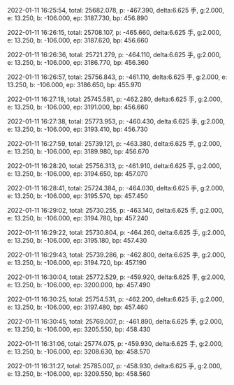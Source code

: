 2022-01-11 16:25:54, total: 25682.078, p: -467.390, delta:6.625 手, g:2.000, e: 13.250, b: -106.000, ep: 3187.730, bp: 456.890

2022-01-11 16:26:15, total: 25708.107, p: -465.660, delta:6.625 手, g:2.000, e: 13.250, b: -106.000, ep: 3187.620, bp: 456.660

2022-01-11 16:26:36, total: 25721.279, p: -464.110, delta:6.625 手, g:2.000, e: 13.250, b: -106.000, ep: 3186.770, bp: 456.360

2022-01-11 16:26:57, total: 25756.843, p: -461.110, delta:6.625 手, g:2.000, e: 13.250, b: -106.000, ep: 3186.650, bp: 455.970

2022-01-11 16:27:18, total: 25745.581, p: -462.280, delta:6.625 手, g:2.000, e: 13.250, b: -106.000, ep: 3191.000, bp: 456.660

2022-01-11 16:27:38, total: 25773.953, p: -460.430, delta:6.625 手, g:2.000, e: 13.250, b: -106.000, ep: 3193.410, bp: 456.730

2022-01-11 16:27:59, total: 25739.121, p: -463.380, delta:6.625 手, g:2.000, e: 13.250, b: -106.000, ep: 3189.980, bp: 456.670

2022-01-11 16:28:20, total: 25756.313, p: -461.910, delta:6.625 手, g:2.000, e: 13.250, b: -106.000, ep: 3194.650, bp: 457.070

2022-01-11 16:28:41, total: 25724.384, p: -464.030, delta:6.625 手, g:2.000, e: 13.250, b: -106.000, ep: 3195.570, bp: 457.450

2022-01-11 16:29:02, total: 25730.255, p: -463.140, delta:6.625 手, g:2.000, e: 13.250, b: -106.000, ep: 3194.780, bp: 457.240

2022-01-11 16:29:22, total: 25730.804, p: -464.260, delta:6.625 手, g:2.000, e: 13.250, b: -106.000, ep: 3195.180, bp: 457.430

2022-01-11 16:29:43, total: 25739.286, p: -462.800, delta:6.625 手, g:2.000, e: 13.250, b: -106.000, ep: 3194.720, bp: 457.190

2022-01-11 16:30:04, total: 25772.529, p: -459.920, delta:6.625 手, g:2.000, e: 13.250, b: -106.000, ep: 3200.000, bp: 457.490

2022-01-11 16:30:25, total: 25754.531, p: -462.200, delta:6.625 手, g:2.000, e: 13.250, b: -106.000, ep: 3197.480, bp: 457.460

2022-01-11 16:30:45, total: 25769.007, p: -461.890, delta:6.625 手, g:2.000, e: 13.250, b: -106.000, ep: 3205.550, bp: 458.430

2022-01-11 16:31:06, total: 25774.075, p: -459.930, delta:6.625 手, g:2.000, e: 13.250, b: -106.000, ep: 3208.630, bp: 458.570

2022-01-11 16:31:27, total: 25785.007, p: -458.930, delta:6.625 手, g:2.000, e: 13.250, b: -106.000, ep: 3209.550, bp: 458.560